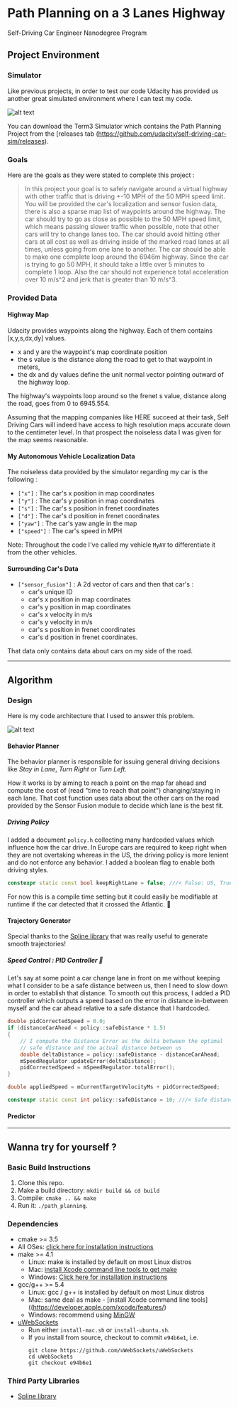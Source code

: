 [uml]: ./docs/diagrams/architecture.png
[simulator]: ./docs/images/simulator.tiff

# Path Planning on a 3 Lanes Highway

Self-Driving Car Engineer Nanodegree Program

## Project Environment

### Simulator

Like previous projects, in order to test our code Udacity has provided us another great simulated environment where I can test my code.

![alt text][simulator]

You can download the Term3 Simulator which contains the Path Planning Project from the [releases tab (https://github.com/udacity/self-driving-car-sim/releases).

### Goals

Here are the goals as they were stated to complete this project :

> In this project your goal is to safely navigate around a virtual highway with other traffic that is driving +-10 MPH of the 50 MPH speed limit. You will be provided the car's localization and sensor fusion data, there is also a sparse map list of waypoints around the highway. The car should try to go as close as possible to the 50 MPH speed limit, which means passing slower traffic when possible, note that other cars will try to change lanes too. The car should avoid hitting other cars at all cost as well as driving inside of the marked road lanes at all times, unless going from one lane to another. The car should be able to make one complete loop around the 6946m highway. Since the car is trying to go 50 MPH, it should take a little over 5 minutes to complete 1 loop. Also the car should not experience total acceleration over 10 m/s^2 and jerk that is greater than 10 m/s^3.

### Provided Data

#### Highway Map

Udacity provides waypoints along the highway. Each of them contains [x,y,s,dx,dy] values.
* x and y are the waypoint's map coordinate position
* the s value is the distance along the road to get to that waypoint in meters,
* the dx and dy values define the unit normal vector pointing outward of the highway loop.

The highway's waypoints loop around so the frenet s value, distance along the road, goes from 0 to 6945.554.

Assuming that the mapping companies like HERE succeed at their task, Self Driving Cars will indeed have access to high resolution maps accurate down to the centimeter level. In that prospect the noiseless data I was given for the map seems reasonable.

#### My Autonomous Vehicle Localization Data

The noiseless data provided by the simulator regarding my car is the following :

* `["x"]` : The car's x position in map coordinates
* `["y"]` : The car's y position in map coordinates
* `["s"]` : The car's s position in frenet coordinates
* `["d"]` : The car's d position in frenet coordinates
* `["yaw"]` : The car's yaw angle in the map
* `["speed"]` : The car's speed in MPH

Note: Throughout the code I've called my vehicle `MyAV` to differentiate it from the other vehicles.

#### Surrounding Car's Data

* `["sensor_fusion"]` : A 2d vector of cars and then that car's :
    * car's unique ID
    * car's x position in map coordinates
    * car's y position in map coordinates
    * car's x velocity in m/s
    * car's y velocity in m/s
    * car's s position in frenet coordinates
    * car's d position in frenet coordinates.

That data only contains data about cars on my side of the road.


---


## Algorithm

### Design

Here is my code architecture that I used to answer this problem.

![alt text][uml]

#### Behavior Planner

The behavior planner is responsible for issuing general driving decisions like _Stay in Lane_, _Turn Right_ or _Turn Left_.

How it works is by aiming to reach a point on the map far ahead and compute the cost of (read "time to reach that point") changing/staying in each lane. That cost function uses data about the other cars on the road provided by the Sensor Fusion module to decide which lane is the best fit.

##### Driving Policy

I added a document `policy.h` collecting many hardcoded values which influence how the car drive.
In Europe cars are required to keep right when they are not overtaking whereas in the US, the driving policy is more lenient and do not enforce any behavior. I added a boolean flag to enable both driving styles.

```cpp
constexpr static const bool keepRightLane = false; ///< False: US, True: EU
```

For now this is a compile time setting but it could easily be modifiable at runtime if the car detected that it crossed the Atlantic. 🌊

#### Trajectory Generator

Special thanks to the [Spline library](http://kluge.in-chemnitz.de/opensource/spline/) that was really useful to generate smooth trajectories!

##### Speed Control : PID Controller 🛂

Let's say at some point a car change lane in front on me without keeping what I consider to be a safe distance between us, then I need to slow down in order to establish that distance. To smooth out this process, I added a PID controller which outputs a speed based on the error in distance in-between myself and the car ahead relative to a safe distance that I hardcoded.

```cpp
double pidCorrectedSpeed = 0.0;
if (distanceCarAhead < policy::safeDistance * 1.5)
{
    // I compute the Distance Error as the delta between the optimal
    // safe distance and the actual distance between us
    double deltaDistance = policy::safeDistance - distanceCarAhead;
    mSpeedRegulator.updateError(deltaDistance);
    pidCorrectedSpeed = mSpeedRegulator.totalError();
}

double appliedSpeed = mCurrentTargetVelocityMs + pidCorrectedSpeed;
```

```cpp
constexpr static const int policy::safeDistance = 10; ///< Safe distance to always (try to) keep between cars.
```

#### Predictor


---

## Wanna try for yourself ?

### Basic Build Instructions

1. Clone this repo.
2. Make a build directory: `mkdir build && cd build`
3. Compile: `cmake .. && make`
4. Run it: `./path_planning`.

### Dependencies

* cmake >= 3.5
 * All OSes: [click here for installation instructions](https://cmake.org/install/)
* make >= 4.1
  * Linux: make is installed by default on most Linux distros
  * Mac: [install Xcode command line tools to get make](https://developer.apple.com/xcode/features/)
  * Windows: [Click here for installation instructions](http://gnuwin32.sourceforge.net/packages/make.htm)
* gcc/g++ >= 5.4
  * Linux: gcc / g++ is installed by default on most Linux distros
  * Mac: same deal as make - [install Xcode command line tools]((https://developer.apple.com/xcode/features/)
  * Windows: recommend using [MinGW](http://www.mingw.org/)
* [uWebSockets](https://github.com/uWebSockets/uWebSockets)
  * Run either `install-mac.sh` or `install-ubuntu.sh`.
  * If you install from source, checkout to commit `e94b6e1`, i.e.
    ```
    git clone https://github.com/uWebSockets/uWebSockets
    cd uWebSockets
    git checkout e94b6e1
    ```

### Third Party Libraries

* [Spline library](http://kluge.in-chemnitz.de/opensource/spline/)
